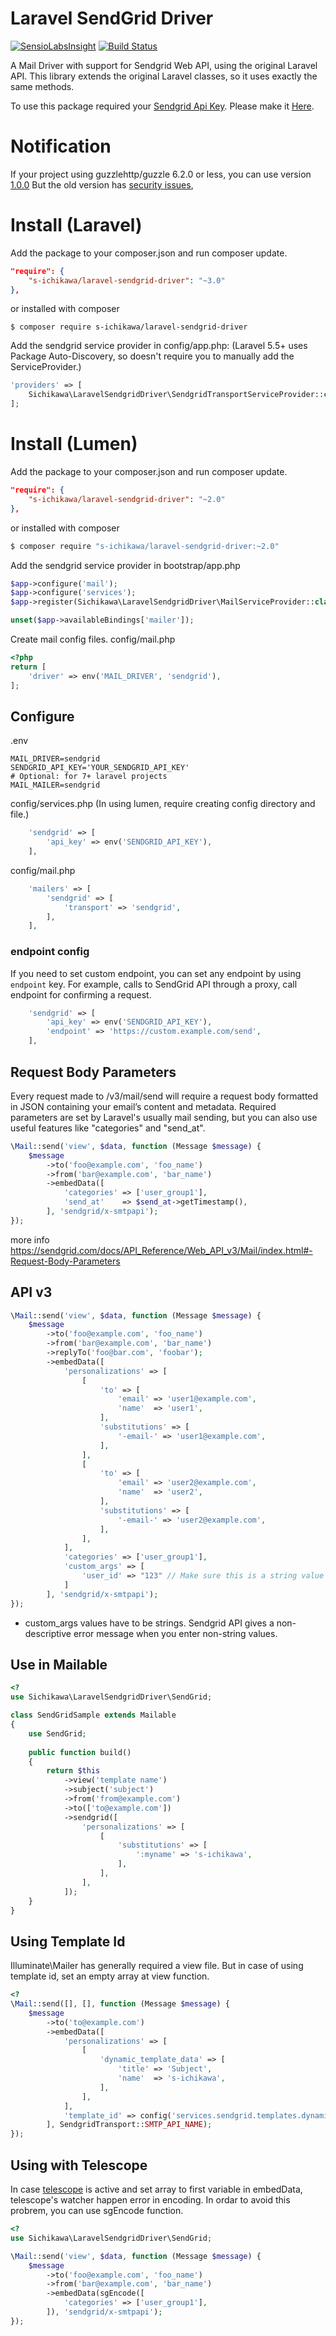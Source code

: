 Laravel SendGrid Driver
====

[![SensioLabsInsight](https://insight.sensiolabs.com/projects/4232643f-006c-473b-97ff-d0f67fa497ee/big.png)](https://insight.sensiolabs.com/projects/4232643f-006c-473b-97ff-d0f67fa497ee)
[![Build Status](https://scrutinizer-ci.com/g/s-ichikawa/laravel-sendgrid-driver/badges/build.png?b=master)](https://scrutinizer-ci.com/g/s-ichikawa/laravel-sendgrid-driver/build-status/master)

A Mail Driver with support for Sendgrid Web API, using the original Laravel API.
This library extends the original Laravel classes, so it uses exactly the same methods.

To use this package required your [Sendgrid Api Key](https://sendgrid.com/docs/User_Guide/Settings/api_keys.html).
Please make it [Here](https://app.sendgrid.com/settings/api_keys).

# Notification

If your project using guzzlehttp/guzzle 6.2.0 or less, you can use version [1.0.0](https://github.com/s-ichikawa/laravel-sendgrid-driver/tree/1.0.0)
But the old version has [security issues](https://github.com/guzzle/guzzle/releases/tag/6.2.1), 

# Install (Laravel)

Add the package to your composer.json and run composer update.
```json
"require": {
    "s-ichikawa/laravel-sendgrid-driver": "~3.0"
},
```

or installed with composer
```
$ composer require s-ichikawa/laravel-sendgrid-driver
```

Add the sendgrid service provider in config/app.php:
(Laravel 5.5+ uses Package Auto-Discovery, so doesn't require you to manually add the ServiceProvider.)
```php
'providers' => [
    Sichikawa\LaravelSendgridDriver\SendgridTransportServiceProvider::class
];
```

# Install (Lumen)

Add the package to your composer.json and run composer update.
```json
"require": {
    "s-ichikawa/laravel-sendgrid-driver": "~2.0"
},
```

or installed with composer
```bash
$ composer require "s-ichikawa/laravel-sendgrid-driver:~2.0"
```

Add the sendgrid service provider in bootstrap/app.php
```php
$app->configure('mail');
$app->configure('services');
$app->register(Sichikawa\LaravelSendgridDriver\MailServiceProvider::class);

unset($app->availableBindings['mailer']);
```

Create mail config files.
config/mail.php
```php
<?php
return [
    'driver' => env('MAIL_DRIVER', 'sendgrid'),
];
```

## Configure

.env
```
MAIL_DRIVER=sendgrid
SENDGRID_API_KEY='YOUR_SENDGRID_API_KEY'
# Optional: for 7+ laravel projects
MAIL_MAILER=sendgrid 
```

config/services.php (In using lumen, require creating config directory and file.)
```php
    'sendgrid' => [
        'api_key' => env('SENDGRID_API_KEY'),
    ],
```

config/mail.php
```php
    'mailers' => [
        'sendgrid' => [
            'transport' => 'sendgrid',
        ],
    ],
```

### endpoint config
If you need to set custom endpoint, you can set any endpoint by using `endpoint` key.
For example, calls to SendGrid API through a proxy, call endpoint for confirming a request.
```php
    'sendgrid' => [
        'api_key' => env('SENDGRID_API_KEY'),
        'endpoint' => 'https://custom.example.com/send',
    ],
```

## Request Body Parameters

Every request made to /v3/mail/send will require a request body formatted in JSON containing your email’s content and metadata.
Required parameters are set by Laravel's usually mail sending, but you can also use useful features like "categories" and "send_at".

```php
\Mail::send('view', $data, function (Message $message) {
    $message
        ->to('foo@example.com', 'foo_name')
        ->from('bar@example.com', 'bar_name')
        ->embedData([
            'categories' => ['user_group1'],
            'send_at'    => $send_at->getTimestamp(),
        ], 'sendgrid/x-smtpapi');
});
```

more info
https://sendgrid.com/docs/API_Reference/Web_API_v3/Mail/index.html#-Request-Body-Parameters


## API v3

```php
\Mail::send('view', $data, function (Message $message) {
    $message
        ->to('foo@example.com', 'foo_name')
        ->from('bar@example.com', 'bar_name')
        ->replyTo('foo@bar.com', 'foobar');
        ->embedData([
            'personalizations' => [
                [
                    'to' => [
                        'email' => 'user1@example.com',
                        'name'  => 'user1',
                    ],
                    'substitutions' => [
                        '-email-' => 'user1@example.com',
                    ],
                ],
                [
                    'to' => [
                        'email' => 'user2@example.com',
                        'name'  => 'user2',
                    ],
                    'substitutions' => [
                        '-email-' => 'user2@example.com',
                    ],
                ],
            ],
            'categories' => ['user_group1'],
            'custom_args' => [
                'user_id' => "123" // Make sure this is a string value
            ]
        ], 'sendgrid/x-smtpapi');
});
```

- custom_args values have to be strings. Sendgrid API gives a non-descriptive error message when you enter non-string values.


## Use in Mailable

```php
<?
use Sichikawa\LaravelSendgridDriver\SendGrid;

class SendGridSample extends Mailable
{
    use SendGrid;
    
    public function build()
    {
        return $this
            ->view('template name')
            ->subject('subject')
            ->from('from@example.com')
            ->to(['to@example.com'])
            ->sendgrid([
                'personalizations' => [
                    [
                        'substitutions' => [
                            ':myname' => 's-ichikawa',
                        ],
                    ],
                ],
            ]);
    }
}
```

## Using Template Id

Illuminate\Mailer has generally required a view file.
But in case of using template id, set an empty array at view function.
```php
<?
\Mail::send([], [], function (Message $message) {
    $message
        ->to('to@example.com')
        ->embedData([
            'personalizations' => [
                [
                    'dynamic_template_data' => [
                        'title' => 'Subject',
                        'name'  => 's-ichikawa',
                    ],
                ],
            ],
            'template_id' => config('services.sendgrid.templates.dynamic_template_id'),
        ], SendgridTransport::SMTP_API_NAME);
});
```

## Using with Telescope

In case [telescope](https://laravel.com/docs/5.7/telescope) is active and set array to first variable in embedData, telescope's watcher happen error in encoding.
In ordar to avoid this probrem, you can use sgEncode function.
```php
<?
use Sichikawa\LaravelSendgridDriver\SendGrid;

\Mail::send('view', $data, function (Message $message) {
    $message
        ->to('foo@example.com', 'foo_name')
        ->from('bar@example.com', 'bar_name')
        ->embedData(sgEncode([
            'categories' => ['user_group1'],
        ]), 'sendgrid/x-smtpapi');
});
```
